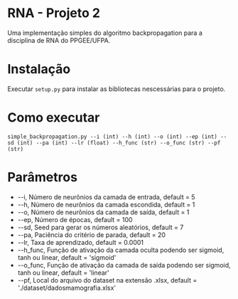# RNA - Projeto 2

Uma implementação simples do algoritmo backpropagation para a disciplina de RNA do PPGEE/UFPA.

# Instalação

Executar `setup.py` para instalar as bibliotecas nescessárias para o projeto.

# Como executar

`simple_backpropagation.py --i (int) --h (int) --o (int) --ep (int) --sd (int) --pa (int) --lr (float) --h_func (str) --o_func (str) --pf (str)`

# Parâmetros

- --i, Número de neurônios da camada de entrada, default = 5
- --h, Número de neurônios da camada escondida, default = 1
- --o, Número de neurônios da camada de saída, default = 1
- --ep, Número de épocas, default = 100
- --sd, Seed para gerar os números aleatórios, default = 7
- --pa, Paciência do critério de parada, default = 20
- --lr, Taxa de aprendizado, default = 0.0001
- --h_func, Função de ativação da camada oculta podendo ser sigmoid, tanh ou linear, default = 'sigmoid'
- --o_func, Função de ativação da camada de saída podendo ser sigmoid, tanh ou linear, default = 'linear'
- --pf, Local do arquivo do dataset na extensão .xlsx, default = './dataset/dadosmamografia.xlsx'

